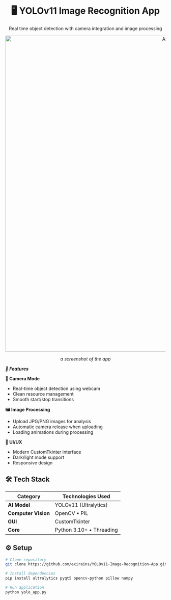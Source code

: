 <div align="center">
  <h1>🖥️ YOLOv11 Image Recognition App</h1>
  <p>Real time object detection with camera integration and image processing</p>


  <div align="center">
    
  <img width="1081" height="992" alt="ApppScreenshot" src="https://github.com/user-attachments/assets/2d17bd02-c3df-46da-bc9c-deb0f0c534f5" />

  
  *a screenshot of the app*
</div>

<div align="left">
  
**_🌟 Features_**
  
**🎥 Camera Mode**  
- Real-time object detection using webcam  
- Clean resource management  
- Smooth start/stop transitions  

**🖼️ Image Processing**  
- Upload JPG/PNG images for analysis  
- Automatic camera release when uploading  
- Loading animations during processing  

**🎨 UI/UX**  
- Modern CustomTkinter interface  
- Dark/light mode support  
- Responsive design  

## 🛠 Tech Stack
| Category        | Technologies Used               |
|-----------------|---------------------------------|
| **AI Model**    | YOLOv11 (Ultralytics)           |
| **Computer Vision** | OpenCV • PIL                |
| **GUI**         | CustomTkinter                   |
| **Core**        | Python 3.10+ • Threading        |

## ⚙️ Setup
```bash
# Clone repository
git clone https://github.com/exirains/YOLOv11-Image-Recognition-App.git

# Install dependencies
pip install ultralytics pyqt5 opencv-python pillow numpy

# Run application
python yolo_app.py
